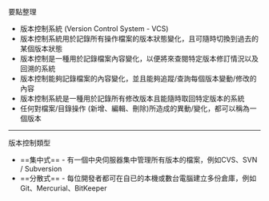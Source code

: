 要點整理
- 版本控制系統 (Version Control System - VCS)
- 版本控制系統用於記錄所有操作檔案的版本狀態變化，且可隨時切換到過去的某個版本狀態
- 版本控制是一種用於記錄檔案內容變化，以便將來查閱特定版本修訂情況以及回溯的系統
- 版本控制能夠記錄檔案的內容變化，並且能夠追蹤/查詢每個版本變動/修改的內容
- 版本控制系統是一種用於記錄所有修改版本且能隨時取回特定版本的系統
- 任何對檔案/目錄操作 (新增、編輯、刪除)所造成的異動/變化，都可以稱為一個版本

---

版本控制類型
- ==集中式== - 有一個中央伺服器集中管理所有版本的檔案，例如CVS、SVN / Subversion	
- ==分散式== - 每位開發者都可在自已的本機或數台電腦建立多份倉庫，例如Git、Mercurial、BitKeeper